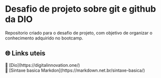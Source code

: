 # Desafio de projeto sobre git e github da DIO
Repositorio criado para o desafio de projeto, com objetivo de organizar o conhecimento adquirido no bootcamp.

## 🌐 Links uteis 

<div style="display: inline_block">
  🧲 [Dio](https://digitalinnovation.one/)<br>
  🧲 [Sintaxe basica Markdon](https://markdown.net.br/sintaxe-basica/)
</div>

